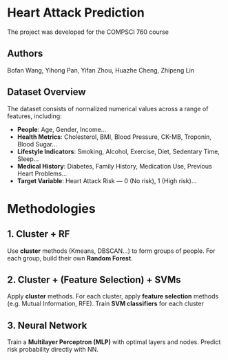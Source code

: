 # Heart Attack Prediction

The project was developed for the COMPSCI 760 course

## Authors

Bofan Wang, Yihong Pan, Yifan Zhou, Huazhe Cheng, Zhipeng Lin

## Dataset Overview

The dataset consists of normalized numerical values across a range of features, including:

- **People**: Age, Gender, Income...
- **Health Metrics**: Cholesterol, BMI, Blood Pressure, CK-MB, Troponin, Blood Sugar...
- **Lifestyle Indicators**: Smoking, Alcohol, Exercise, Diet, Sedentary Time, Sleep...
- **Medical History**: Diabetes, Family History, Medication Use, Previous Heart Problems...
- **Target Variable**: Heart Attack Risk — 0 (No risk), 1 (High risk)...

# Methodologies

## 1. Cluster + RF

Use **cluster** methods (Kmeans, DBSCAN...) to form groups of people. For each group, build their own **Random Forest**.

## 2. Cluster + (Feature Selection) + SVMs

Apply **cluster** methods. For each cluster, apply **feature selection** methods (e.g. Mutual Information, RFE). Train **SVM classifiers** for each cluster

## 3. Neural Network

Train a **Multilayer Perceptron (MLP)** with optimal layers and nodes. Predict risk probability directly with NN.
